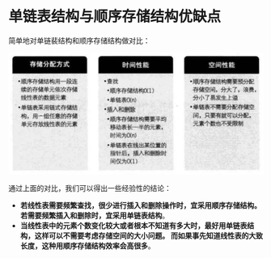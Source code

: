 单链表结构与顺序存储结构优缺点
===================================================================
简单地对单链裴结构和顺序存储结构做对比：

![3-11-1](../img/3-11-1.png)

通过上面的对比，我们可以得出一些经验性的结论：
+ **若线性表需要频繁查找，很少进行插入和删除操作时，宜采用顺序存储结构。若需要频繁插入和删除时，宜采用单链表结构**。
+ **当线性表中的元素个数变化较大或者根本不知道有多大时，最好用单链表结构，这样可以不需要考虑存储空间的大小问题。
而如果事先知道线性表的大致长度，这种用顺序存储结构效率会高很多**。
